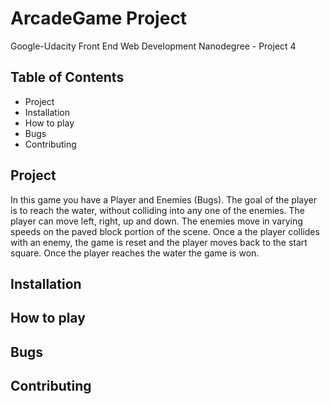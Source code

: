 # ArcadeGame Project
Google-Udacity Front End Web Development Nanodegree - Project 4

## Table of Contents
* Project
* Installation
* How to play
* Bugs
* Contributing

## Project
In this game you have a Player and Enemies (Bugs). The goal of the player is to reach the water, without colliding into any one of the enemies.
The player can move left, right, up and down. 
The enemies move in varying speeds on the paved block portion of the scene. 
Once a the player collides with an enemy, the game is reset and the player moves back to the start square. 
Once the player reaches the water the game is won.

## Installation

## How to play

## Bugs

## Contributing
